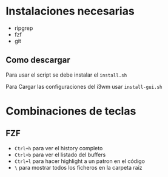 # Instalaciones necesarias

- ripgrep
- fzf
- git

## Como descargar

Para usar el script se debe instalar el `install.sh`

Para Cargar las configuraciones del i3wm usar `install-gui.sh`

# Combinaciones de teclas

## FZF

- `Ctrl+h` para ver el history completo
- `Ctrl+b` para ver el listado del buffers
- `Ctrl+l` para hacer highlight a un patron en el código
- `\` para mostrar todos los ficheros en la carpeta raiz
